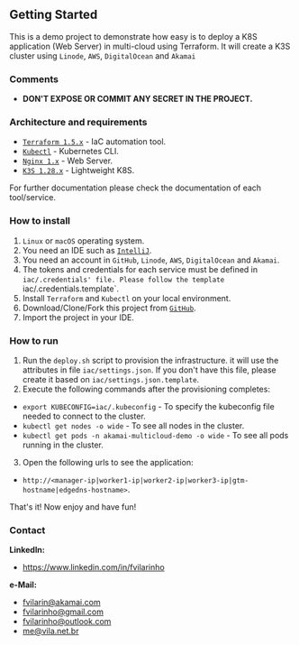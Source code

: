 Getting Started
---------------
This is a demo project to demonstrate how easy is to deploy a K8S application (Web Server) in multi-cloud using 
Terraform. It will create a K3S cluster using `Linode`, `AWS`, `DigitalOcean` and `Akamai`

### Comments
- **DON'T EXPOSE OR COMMIT ANY SECRET IN THE PROJECT.**

### Architecture and requirements
- [`Terraform 1.5.x`](https://www.terraform.io) - IaC automation tool.
- [`Kubectl`](https://kubernetes.io/docs/tasks/tools/) - Kubernetes CLI.
- [`Nginx 1.x`](https://www.nginx.com) - Web Server.
- [`K3S 1.28.x`](https://k3s.io) - Lightweight K8S.

For further documentation please check the documentation of each tool/service.

### How to install
1. `Linux` or `macOS` operating system.
2. You need an IDE such as [`IntelliJ`](https://www.jetbrains.com/pt-br/idea).
3. You need an account in `GitHub`, `Linode`, `AWS`, `DigitalOcean` and `Akamai`.
4. The tokens and credentials for each service must be defined in `iac/.credentials' file. Please follow the template 
`iac/.credentials.template`.
5. Install `Terraform` and `Kubectl` on your local environment.
6. Download/Clone/Fork this project from [`GitHub`](https://www.github.com/fvilarinho/akamai-multicloud-demo).
7. Import the project in your IDE.

### How to run
1. Run the `deploy.sh` script to provision the infrastructure. it will use the attributes in file `iac/settings.json`. 
If you don't have this file, please create it based on `iac/settings.json.template`. 
2. Execute the following commands after the provisioning completes:
- `export KUBECONFIG=iac/.kubeconfig` - To specify the kubeconfig file needed to connect to the cluster.
- `kubectl get nodes -o wide` - To see all nodes in the cluster.
- `kubectl get pods -n akamai-multicloud-demo -o wide` - To see all pods running in the cluster.
3. Open the following urls to see the application:
- `http://<manager-ip|worker1-ip|worker2-ip|worker3-ip|gtm-hostname|edgedns-hostname>`. 

That's it! Now enjoy and have fun!

### Contact
**LinkedIn:**
- https://www.linkedin.com/in/fvilarinho

**e-Mail:**
- fvilarin@akamai.com
- fvilarinho@gmail.com
- fvilarinho@outlook.com
- me@vila.net.br